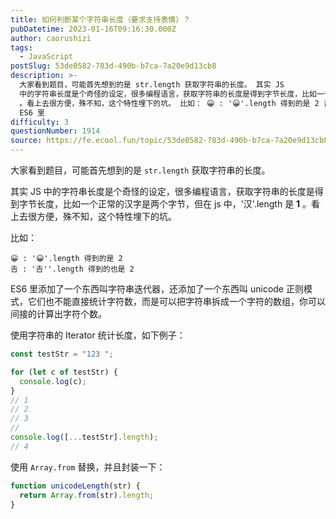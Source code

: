 ```yaml
---
title: 如何判断某个字符串长度（要求支持表情）？
pubDatetime: 2023-01-16T09:16:30.000Z
author: caorushizi
tags:
  - JavaScript
postSlug: 53de0582-783d-490b-b7ca-7a20e9d13cb8
description: >-
  大家看到题目，可能首先想到的是 str.length 获取字符串的长度。 其实 JS
  中的字符串长度是个奇怪的设定，很多编程语言，获取字符串的长度是得到字节长度，比如一个正常的汉字是两个字节，但在 js 中，'汉'.length 是 1
  。看上去很方便，殊不知，这个特性埋下的坑。 比如： 😀 : '😀'.length 得到的是 2 𠮷 : '𠮷''.length 得到的也是 2
  ES6 里
difficulty: 3
questionNumber: 1914
source: https://fe.ecool.fun/topic/53de0582-783d-490b-b7ca-7a20e9d13cb8
---
```


大家看到题目，可能首先想到的是 `str.length` 获取字符串的长度。

其实 JS 中的字符串长度是个奇怪的设定，很多编程语言，获取字符串的长度是得到字节长度，比如一个正常的汉字是两个字节，但在 js 中，'汉'.length 是 **1** 。看上去很方便，殊不知，这个特性埋下的坑。

比如：

```
😀 : '😀'.length 得到的是 2
𠮷 : '𠮷''.length 得到的也是 2
```

ES6 里添加了一个东西叫字符串迭代器，还添加了一个东西叫 unicode 正则模式，它们也不能直接统计字符数，而是可以把字符串拆成一个字符的数组，你可以间接的计算出字符个数。

使用字符串的 Iterator 统计长度，如下例子：

```js
const testStr = "123 ";

for (let c of testStr) {
  console.log(c);
}
// 1
// 2
// 3
//
console.log([...testStr].length);
// 4
```

使用 `Array.from` 替换，并且封装一下：

```js
function unicodeLength(str) {
  return Array.from(str).length;
}
```
